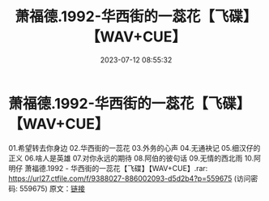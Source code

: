 ﻿---
title: 萧福德.1992-华西街的一蕊花【飞碟】【WAV+CUE】
date: 2023-07-12 08:55:32
categories: WAV车载音乐、镜像
tags: 华语中文
---
# 萧福德.1992-华西街的一蕊花【飞碟】【WAV+CUE】

01.希望转去你身边
02.华西街的一蕊花
03.外务的心声
04.无通袂记
05.细汉仔的正义
06.啥人是英雄
07.对你永远的期待
08.阿伯的彼句话
09.无情的西北雨
10.阿明仔
萧福德.1992 - 华西街的一蕊花【飞碟】【WAV+CUE】.rar: https://url27.ctfile.com/f/9388027-886002093-d5d2b4?p=559675
(访问密码: 559675)
原文：[链接](https://blog.sina.com.cn/s/blog_1647c7e76010312o2.html)